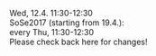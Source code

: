Wed, 12.4. 11:30-12:30<br />
SoSe2017 (starting from 19.4.):  <br/>
every Thu, 11:30-12:30 <br />
Please check back here for changes!
